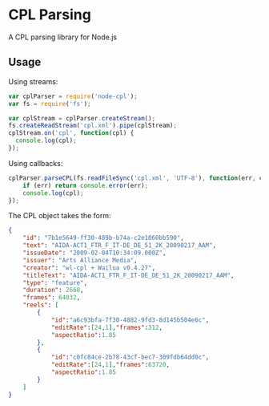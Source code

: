CPL Parsing
===========

A CPL parsing library for Node.js

Usage
-----

Using streams:

```javascript
var cplParser = require('node-cpl');
var fs = require('fs');

var cplStream = cplParser.createStream();
fs.createReadStream('cpl.xml').pipe(cplStream);
cplStream.on('cpl', function(cpl) {
  console.log(cpl);
});
```

Using callbacks:

```javascript
cplParser.parseCPL(fs.readFileSync('cpl.xml', 'UTF-8'), function(err, cpl) {
    if (err) return console.error(err);
    console.log(cpl);
});
```

The CPL object takes the form:

```json
{
	"id": "7b1e5649-ff30-489b-b74a-c2e1060bb590",
	"text": "AIDA-ACT1_FTR_F_IT-DE_DE_51_2K_20090217_AAM",
	"issueDate": "2009-02-04T10:34:09.000Z",
	"issuer": "Arts Alliance Media",
	"creator": "wl-cpl + Wailua v0.4.27",
	"titleText": "AIDA-ACT1_FTR_F_IT-DE_DE_51_2K_20090217_AAM",
	"type": "feature",
	"duration": 2668,
	"frames": 64032,
	"reels": [
		{
			"id":"a6c93bfa-7f30-4882-9fd3-8d145b504e6c",
			"editRate":[24,1],"frames":312,
			"aspectRatio":1.85
		},
		{
			"id":"c0fc84ce-2b78-43cf-bec7-309fdb64dd0c",
			"editRate":[24,1],"frames":63720,
			"aspectRatio":1.85
		}
	]
}
```